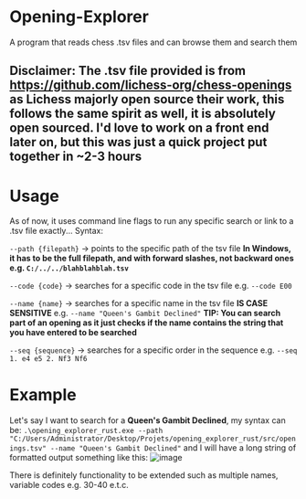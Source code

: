 # Opening-Explorer
A program that reads chess .tsv files and can browse them and search them 
## Disclaimer: The .tsv file provided is from https://github.com/lichess-org/chess-openings as Lichess majorly open source their work, this follows the same spirit as well, it is absolutely open sourced. I'd love to work on a front end later on, but this was just a quick project put together in ~2-3 hours

# Usage
As of now, it uses command line flags to run any specific search or link to a .tsv file exactly...
Syntax:

`--path {filepath}` → points to the specific path of the tsv file **In Windows, it has to be the full filepath, and with forward slashes, not backward ones e.g. `C:/../../blahblahblah.tsv`**

`--code {code}` → searches for a specific code in the tsv file e.g. `--code E00`

`--name {name}` → searches for a specific name in the tsv file **IS CASE SENSITIVE** e.g. `--name "Queen's Gambit Declined"` **TIP: You can search part of an opening as it 
just checks if the name contains the string that you have entered to be searched** 

`--seq {sequence}` → searches for a specific order in the sequence e.g. `--seq 1. e4 e5 2. Nf3 Nf6`

# Example
Let's say I want to search for a **Queen's Gambit Declined**, my syntax can be:
`.\opening_explorer_rust.exe --path "C:/Users/Administrator/Desktop/Projets/opening_explorer_rust/src/openings.tsv" --name "Queen's Gambit Declined"`
and I will have a long string of formatted output something like this:
![image](https://user-images.githubusercontent.com/74814824/209431556-31fdf09f-d727-4694-a114-510aac810f0e.png)

There is definitely functionality to be extended such as multiple names, variable codes e.g. 30-40 e.t.c. 

